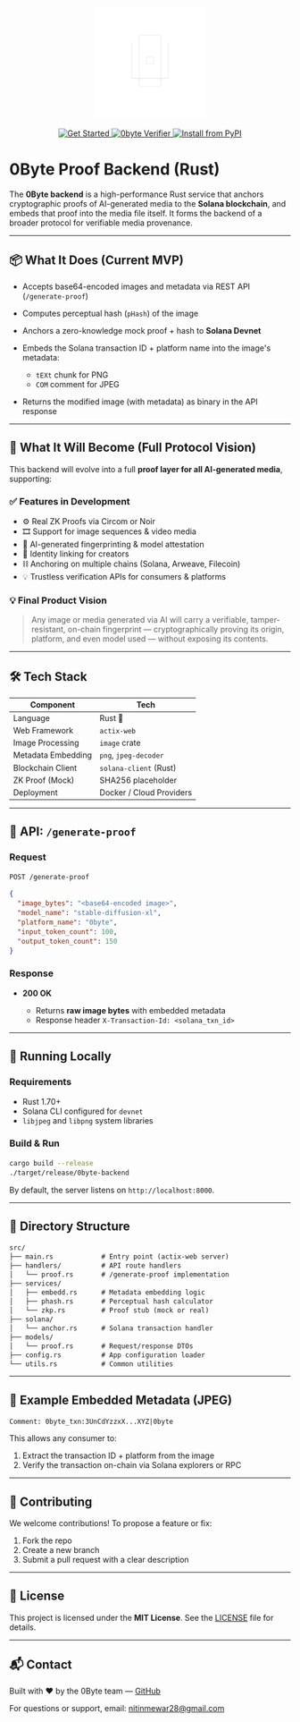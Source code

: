 <p align="center">
  <img src="public/assets/logo-dark.png" alt="0byte logo" width="200"/>
</p>

<p align="center">
  <a href="https://www.0byte.tech/">
    <img src="https://img.shields.io/badge/Get%20Started-1abc9c?style=for-the-badge" alt="Get Started">
  </a>
  <a href="https://0byte.tech/verify">
    <img src="https://img.shields.io/badge/0byte%20Verifer-4C51BF?style=for-the-badge" alt="0byte Verifier">
  </a>
  <a href="https://pypi.org/project/zbyte">
    <img src="https://img.shields.io/badge/PyPI-zbyte-blue?style=for-the-badge" alt="Install from PyPI">
  </a>
</p>

# 0Byte Proof Backend (Rust)

The **0Byte backend** is a high-performance Rust service that anchors cryptographic proofs of AI-generated media to the **Solana blockchain**, and embeds that proof into the media file itself. It forms the backend of a broader protocol for verifiable media provenance.

---

## 📦 What It Does (Current MVP)

* Accepts base64-encoded images and metadata via REST API (`/generate-proof`)
* Computes perceptual hash (`pHash`) of the image
* Anchors a zero-knowledge mock proof + hash to **Solana Devnet**
* Embeds the Solana transaction ID + platform name into the image's metadata:

  * `tEXt` chunk for PNG
  * `COM` comment for JPEG
* Returns the modified image (with metadata) as binary in the API response

---

## 🔮 What It Will Become (Full Protocol Vision)

This backend will evolve into a full **proof layer for all AI-generated media**, supporting:

### ✅ Features in Development

* ⚙️ Real ZK Proofs via Circom or Noir
* 🎞️ Support for image sequences & video media
* 🧠 AI-generated fingerprinting & model attestation
* 🔐 Identity linking for creators
* ⛓️ Anchoring on multiple chains (Solana, Arweave, Filecoin)
* 💡 Trustless verification APIs for consumers & platforms

### 💡 Final Product Vision

> Any image or media generated via AI will carry a verifiable, tamper-resistant, on-chain fingerprint — cryptographically proving its origin, platform, and even model used — without exposing its contents.

---

## 🛠️ Tech Stack

| Component          | Tech                     |
| ------------------ | ------------------------ |
| Language           | Rust 🦀                  |
| Web Framework      | `actix-web`              |
| Image Processing   | `image` crate            |
| Metadata Embedding | `png`, `jpeg-decoder`    |
| Blockchain Client  | `solana-client` (Rust)   |
| ZK Proof (Mock)    | SHA256 placeholder       |
| Deployment         | Docker / Cloud Providers |

---

## 🚀 API: `/generate-proof`

### Request

`POST /generate-proof`

```json
{
  "image_bytes": "<base64-encoded image>",
  "model_name": "stable-diffusion-xl",
  "platform_name": "0byte",
  "input_token_count": 100,
  "output_token_count": 150
}
```

### Response

* **200 OK**

  * Returns **raw image bytes** with embedded metadata
  * Response header `X-Transaction-Id: <solana_txn_id>`

---

## 🧪 Running Locally

### Requirements

* Rust 1.70+
* Solana CLI configured for `devnet`
* `libjpeg` and `libpng` system libraries

### Build & Run

```bash
cargo build --release
./target/release/0byte-backend
```

By default, the server listens on `http://localhost:8000`.

---

## 🧩 Directory Structure

```
src/
├── main.rs            # Entry point (actix-web server)
├── handlers/          # API route handlers
│   └── proof.rs       # /generate-proof implementation
├── services/
│   ├── embedd.rs      # Metadata embedding logic
│   ├── phash.rs       # Perceptual hash calculator
│   └── zkp.rs         # Proof stub (mock or real)
├── solana/
│   └── anchor.rs      # Solana transaction handler
├── models/
│   └── proof.rs       # Request/response DTOs
├── config.rs          # App configuration loader
└── utils.rs           # Common utilities
```

---

## 🔐 Example Embedded Metadata (JPEG)

```
Comment: 0byte_txn:3UnCdYzzxX...XYZ|0byte
```

This allows any consumer to:

1. Extract the transaction ID + platform from the image
2. Verify the transaction on-chain via Solana explorers or RPC

---

## 🤝 Contributing

We welcome contributions! To propose a feature or fix:

1. Fork the repo
2. Create a new branch
3. Submit a pull request with a clear description

---

## 🪪 License

This project is licensed under the **MIT License**. See the [LICENSE](LICENSE) file for details.

---

## 📬 Contact

Built with ❤️ by the 0Byte team — [GitHub](https://github.com/0byte-lab)

For questions or support, email: [nitinmewar28@gmail.com](mailto:nitinmewar28@gmail.com)
